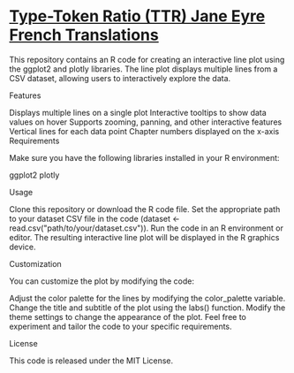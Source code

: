 # <a href="[https://digitalkoine.github.io/je_prismatic_generalmap/](https://digitalkoine.github.io/jane_eyre_french_ttr/)">Type-Token Ratio (TTR) Jane Eyre French Translations</a>

This repository contains an R code for creating an interactive line plot using the ggplot2 and plotly libraries. The line plot displays multiple lines from a CSV dataset, allowing users to interactively explore the data.

Features

Displays multiple lines on a single plot
Interactive tooltips to show data values on hover
Supports zooming, panning, and other interactive features
Vertical lines for each data point
Chapter numbers displayed on the x-axis
Requirements

Make sure you have the following libraries installed in your R environment:

ggplot2
plotly

Usage

Clone this repository or download the R code file.
Set the appropriate path to your dataset CSV file in the code (dataset <- read.csv("path/to/your/dataset.csv")).
Run the code in an R environment or editor.
The resulting interactive line plot will be displayed in the R graphics device.

Customization

You can customize the plot by modifying the code:

Adjust the color palette for the lines by modifying the color_palette variable.
Change the title and subtitle of the plot using the labs() function.
Modify the theme settings to change the appearance of the plot.
Feel free to experiment and tailor the code to your specific requirements.

License

This code is released under the MIT License.
